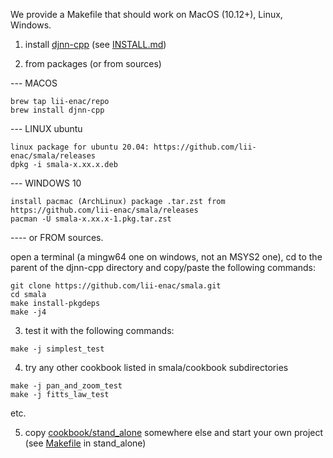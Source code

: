 We provide a Makefile that should work on MacOS (10.12+), Linux, Windows.

1. install [djnn-cpp](https://github.com/lii-enac/djnn-cpp) (see [INSTALL.md](https://github.com/lii-enac/djnn-cpp/blob/master/INSTALL.md))

2. from packages (or from sources)

--- MACOS
```
brew tap lii-enac/repo
brew install djnn-cpp
```
--- LINUX ubuntu 
```
linux package for ubuntu 20.04: https://github.com/lii-enac/smala/releases
dpkg -i smala-x.xx.x.deb
```
--- WINDOWS 10
```
install pacmac (ArchLinux) package .tar.zst from https://github.com/lii-enac/smala/releases 
pacman -U smala-x.xx.x-1.pkg.tar.zst
```
---- or FROM sources.

 open a terminal (a mingw64 one on windows, not an MSYS2 one), cd to the parent of the djnn-cpp directory and copy/paste the following commands:

```
git clone https://github.com/lii-enac/smala.git  
cd smala  
make install-pkgdeps  
make -j4  
```
3. test it with the following commands:
```
make -j simplest_test
```
4. try any other cookbook listed in smala/cookbook subdirectories
```
make -j pan_and_zoom_test
make -j fitts_law_test
```
etc.

5. copy [cookbook/stand_alone](cookbook/stand_alone) somewhere else and start your own project (see [Makefile](cookbook/stand_alone/Makefile) in stand_alone)
